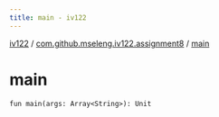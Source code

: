 ```yaml
---
title: main - iv122
---
```


[iv122](../index.md) / [com.github.mseleng.iv122.assignment8](index.md) / [main](.)

# main

`fun main(args: Array<String>): Unit`